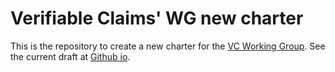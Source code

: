 
# Verifiable Claims' WG new charter

This is the repository to create a new charter for the [VC Working Group](https://www.w3.org/2017/vc/WG/). See the current draft at [Github io](https://w3c.github.io/vc-wg-charter/).


